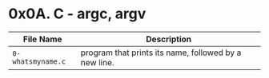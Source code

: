 # 0x0A. C - argc, argv
| File Name | Description |
|-----------|-------------|
| `0-whatsmyname.c` |  program that prints its name, followed by a new line. |
